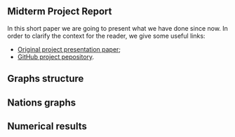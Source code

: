## Midterm Project Report
In this short paper we are going to present what we have done since now.
In order to clarify the context for the reader, we give some useful links:

 -  [Original project presentation paper](https://github.com/albertoursino/GraphsComparison/blob/main/README.md);
 - [GitHub project pepository](https://github.com/albertoursino/GraphsComparison).

## Graphs structure

## Nations graphs

## Numerical results



<!--stackedit_data:
eyJoaXN0b3J5IjpbLTE0ODQ3MzY4NDEsMTUxODEwMTc3NCwtMT
c0NTI1ODk1MywxNjY1NjYyNjA0XX0=
-->